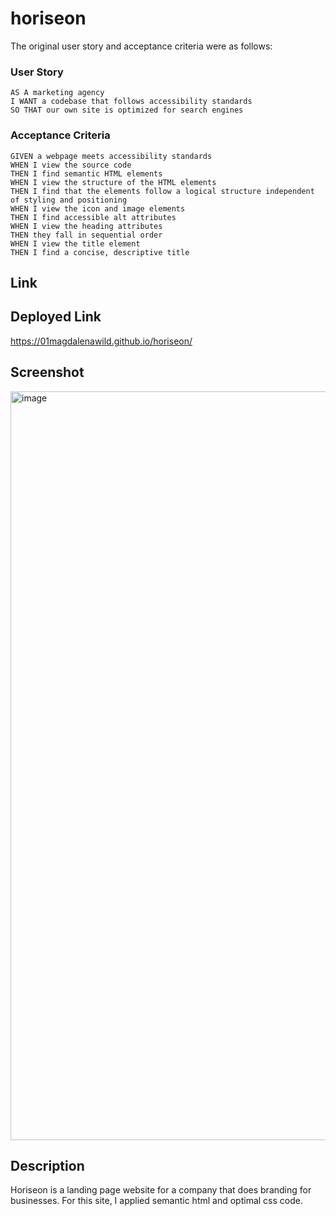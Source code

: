 # horiseon









The original user story and acceptance criteria were as follows:

### User Story

```
AS A marketing agency
I WANT a codebase that follows accessibility standards
SO THAT our own site is optimized for search engines
```

### Acceptance Criteria

```
GIVEN a webpage meets accessibility standards
WHEN I view the source code
THEN I find semantic HTML elements
WHEN I view the structure of the HTML elements
THEN I find that the elements follow a logical structure independent of styling and positioning
WHEN I view the icon and image elements
THEN I find accessible alt attributes
WHEN I view the heading attributes
THEN they fall in sequential order
WHEN I view the title element
THEN I find a concise, descriptive title
```
## Link


## Deployed Link
https://01magdalenawild.github.io/horiseon/

## Screenshot
<img width="1198" alt="image" src="https://user-images.githubusercontent.com/109635162/191840909-29de1619-f932-436c-8fdc-0b64beccebc2.png">

## Description
Horiseon is a landing page website for a company that does branding for businesses. For this site, I applied semantic html and optimal css code.
